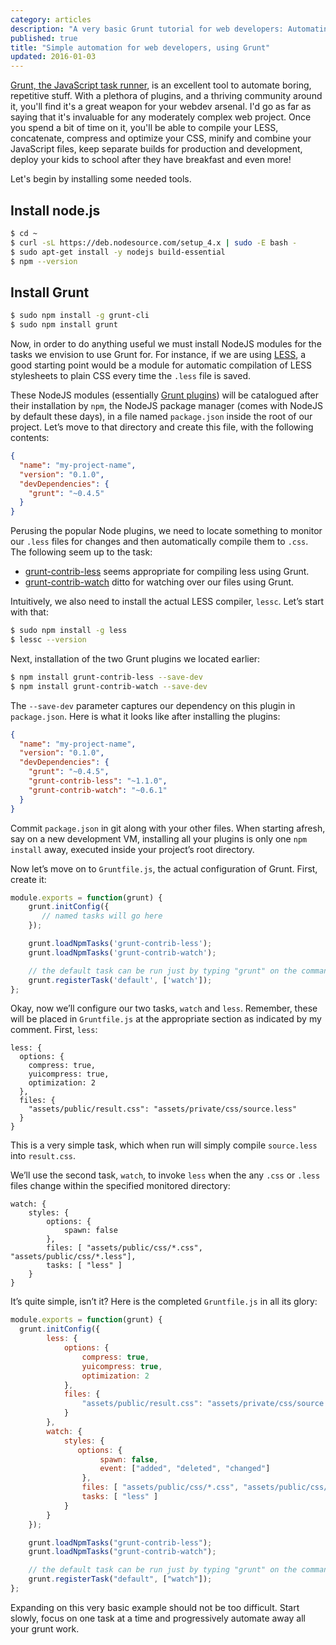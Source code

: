 ```yaml
---
category: articles
description: "A very basic Grunt tutorial for web developers: Automating LESS compilation as monitored files change."
published: true
title: "Simple automation for web developers, using Grunt"
updated: 2016-01-03
---
```


[Grunt, the JavaScript task runner](http://gruntjs.com/), is an excellent tool to automate boring, repetitive stuff. With a plethora of plugins, and a thriving community around it, you'll find it's a great weapon for your webdev arsenal. I'd go as far as saying that it's invaluable for any moderately complex web project. Once you spend a bit of time on it, you'll be able to compile your LESS, concatenate, compress and optimize your CSS, minify and combine your JavaScript files, keep separate builds for production and development, deploy your kids to school after they have breakfast and even more!


Let's begin by installing some needed tools.

## Install node.js

```bash
$ cd ~
$ curl -sL https://deb.nodesource.com/setup_4.x | sudo -E bash -
$ sudo apt-get install -y nodejs build-essential
$ npm --version
```


## Install Grunt

```bash
$ sudo npm install -g grunt-cli
$ sudo npm install grunt
```

Now, in order to do anything useful we must install NodeJS modules for the tasks we envision to use Grunt for. For instance, if we are using [LESS](http://lesscss.org/), a good starting point would be a module for automatic compilation of LESS stylesheets to plain CSS every time the `.less` file is saved.

These NodeJS modules (essentially [Grunt plugins](http://gruntjs.com/plugins)) will be catalogued after their installation by `npm`, the NodeJS package manager (comes with NodeJS by default these days), in a file named `package.json` inside the root of our project. Let’s move to that directory and create this file, with the following contents:

```json
{
  "name": "my-project-name",
  "version": "0.1.0",
  "devDependencies": {
    "grunt": "~0.4.5"
  }
}
```

Perusing the popular Node plugins, we need to locate something to monitor our `.less` files for changes and then automatically compile them to `.css`. The following seem up to the task:

* [grunt-contrib-less](https://github.com/gruntjs/grunt-contrib-less) seems appropriate for compiling less using Grunt.
* [grunt-contrib-watch](https://github.com/gruntjs/grunt-contrib-watch) ditto for watching over our files using Grunt.

Intuitively, we also need to install the actual LESS compiler, `lessc`. Let’s start with that:

```bash
$ sudo npm install -g less
$ lessc --version
```

Next, installation of the two Grunt plugins we located earlier:

```bash
$ npm install grunt-contrib-less --save-dev
$ npm install grunt-contrib-watch --save-dev
```

The `--save-dev` parameter captures our dependency on this plugin in `package.json`. Here is what it looks like after installing the plugins:

```json
{
  "name": "my-project-name",
  "version": "0.1.0",
  "devDependencies": {
    "grunt": "~0.4.5",
    "grunt-contrib-less": "~1.1.0",
    "grunt-contrib-watch": "~0.6.1"
  }
}
```

Commit `package.json` in git along with your other files. When starting afresh, say on a new development VM, installing all your plugins is only one `npm install` away, executed inside your project’s root directory.

Now let’s move on to `Gruntfile.js`, the actual configuration of Grunt. First, create it:

```javascript
module.exports = function(grunt) {
    grunt.initConfig({
       // named tasks will go here
    });

    grunt.loadNpmTasks('grunt-contrib-less');
    grunt.loadNpmTasks('grunt-contrib-watch');

    // the default task can be run just by typing "grunt" on the command line
    grunt.registerTask('default', ['watch']);
};
```

Okay, now we’ll configure our two tasks, `watch` and `less`. Remember, these will be placed in `Gruntfile.js` at the appropriate section as indicated by my comment. First, `less`:

```
less: {
  options: {
    compress: true,
    yuicompress: true,
    optimization: 2
  },
  files: {
    "assets/public/result.css": "assets/private/css/source.less"
  }
}
```

This is a very simple task, which when run will simply compile `source.less` into `result.css`.

We’ll use the second task, `watch`, to invoke `less` when the any `.css` or `.less` files change within the specified monitored directory:

```
watch: {
    styles: {
        options: {
    		spawn: false
        },
        files: [ "assets/public/css/*.css", "assets/public/css/*.less"],
        tasks: [ "less" ]
    }
}
```

It’s quite simple, isn’t it? Here is the completed `Gruntfile.js` in all its glory:

```javascript
module.exports = function(grunt) {
  grunt.initConfig({
        less: {
            options: {
                compress: true,
                yuicompress: true,
                optimization: 2
            },
            files: {
                "assets/public/result.css": "assets/private/css/source.less"
            }
        },
        watch: {
            styles: {
               options: {
                    spawn: false,
                    event: ["added", "deleted", "changed"]
                },
                files: [ "assets/public/css/*.css", "assets/public/css/*.less"],
                tasks: [ "less" ]
            }
        }
    });

    grunt.loadNpmTasks("grunt-contrib-less");
    grunt.loadNpmTasks("grunt-contrib-watch");

    // the default task can be run just by typing "grunt" on the command line
    grunt.registerTask("default", ["watch"]);
};
```

Expanding on this very basic example should not be too difficult. Start slowly, focus on one task at a time and progressively automate away all your grunt work.
